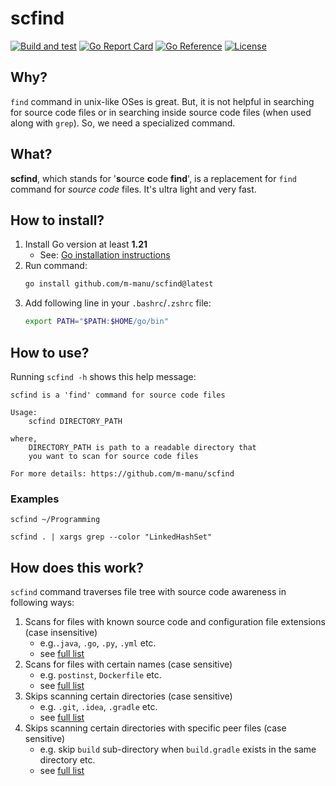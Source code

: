 # scfind

[![Build and test](https://github.com/m-manu/scfind/actions/workflows/build-and-test.yml/badge.svg)](https://github.com/m-manu/scfind/actions/workflows/build-and-test.yml)
[![Go Report Card](https://goreportcard.com/badge/github.com/m-manu/scfind)](https://goreportcard.com/report/github.com/m-manu/scfind)
[![Go Reference](https://pkg.go.dev/badge/github.com/m-manu/scfind.svg)](https://pkg.go.dev/github.com/m-manu/scfind)
[![License](https://img.shields.io/badge/License-Apache%202-blue.svg)](./LICENSE)

## Why?

`find` command in unix-like OSes is great. But, it is not helpful in searching for source code files or in searching
inside source code files (when used along with `grep`). So, we need a specialized command.

## What?

**scfind**, which stands for '**s**ource **c**ode **find**', is a replacement for `find` command for _source code_
files. It's ultra light and very fast.

## How to install?

1. Install Go version at least **1.21**
    * See: [Go installation instructions](https://go.dev/doc/install)
2. Run command:
   ```bash
   go install github.com/m-manu/scfind@latest
   ```
3. Add following line in your `.bashrc`/`.zshrc` file:
   ```bash
   export PATH="$PATH:$HOME/go/bin"
   ```

## How to use?

Running `scfind -h` shows this help message:

```text
scfind is a 'find' command for source code files

Usage: 
	scfind DIRECTORY_PATH

where,
	DIRECTORY_PATH is path to a readable directory that
	you want to scan for source code files

For more details: https://github.com/m-manu/scfind
```

### Examples

```shell
scfind ~/Programming
```

```shell
scfind . | xargs grep --color "LinkedHashSet"
```

## How does this work?

`scfind` command traverses file tree with source code awareness in following ways:

1. Scans for files with known source code and configuration file extensions (case insensitive)
    * e.g.`.java`, `.go`, `.py`, `.yml` etc.
    * see [full list](config/allowed_file_extensions.txt)
2. Scans for files with certain names (case sensitive)
    * e.g. `postinst`, `Dockerfile` etc.
    * see [full list](config/allowed_file_names.txt)
3. Skips scanning certain directories (case sensitive)
    * e.g. `.git`, `.idea`, `.gradle` etc.
    * see [full list](config/ignored_directories.txt)
4. Skips scanning certain directories with specific peer files (case sensitive)
    * e.g. skip `build` sub-directory when `build.gradle` exists in the same directory etc.
    * see [full list](config/ignored_directories_with_peer_file_names.json)
